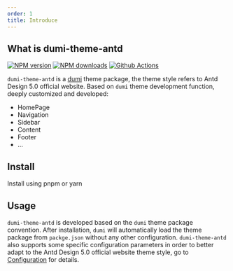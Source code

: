 ```yaml
---
order: 1
title: Introduce
---
```


## What is dumi-theme-antd

<div align="left">

[![NPM version](https://img.shields.io/npm/v/dumi-theme-antd.svg?style=flat)](https://npmjs.org/package/dumi-theme-antd) [![NPM downloads](http://img.shields.io/npm/dm/dumi-theme-antd.svg?style=flat)](https://npmjs.org/package/dumi-theme-antd) [![Github Actions](https://github.com/KuangPF/dumi-theme-antd/workflows/Deploy/badge.svg)](https://github.com/KuangPF/dumi-theme-antd/actions)

</div>

`dumi-theme-antd` is a [dumi][dumi-url] theme package, the theme style refers to Antd Design 5.0 official website. Based on `dumi` theme development function, deeply customized and developed:

- HomePage
- Navigation
- Sidebar
- Content
- Footer
- ...

## Install

Install using pnpm or yarn

<InstallDependencies npm='$ npm install dumi-theme-antd ' yarn='$ yarn add dumi-theme-antd' pnpm='$ pnpm install dumi-theme-antd '></InstallDependencies>

## Usage

`dumi-theme-antd` is developed based on the `dumi` theme package convention. After installation, `dumi` will automatically load the theme package from `packge.json` without any other configuration. `dumi-theme-antd` also supports some specific configuration parameters in order to better adapt to the Antd Design 5.0 official website theme style, go to [Configuration](/config/base-en) for details.

[dumi-url]: https://d.umijs.org/
